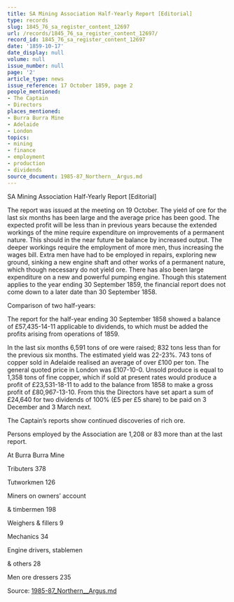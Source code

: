 ```yaml
---
title: SA Mining Association Half-Yearly Report [Editorial]
type: records
slug: 1845_76_sa_register_content_12697
url: /records/1845_76_sa_register_content_12697/
record_id: 1845_76_sa_register_content_12697
date: '1859-10-17'
date_display: null
volume: null
issue_number: null
page: '2'
article_type: news
issue_reference: 17 October 1859, page 2
people_mentioned:
- The Captain
- Directors
places_mentioned:
- Burra Burra Mine
- Adelaide
- London
topics:
- mining
- finance
- employment
- production
- dividends
source_document: 1985-87_Northern__Argus.md
---
```


SA Mining Association Half-Yearly Report [Editorial]

The report was issued at the meeting on 19 October.  The yield of ore for the last six months has been large and the average price has been good.  The expected profit will be less than in previous years because the extended workings of the mine require expenditure on improvements of a permanent nature.  This should in the near future be balance by increased output.  The deeper workings require the employment of more men, thus increasing the wages bill.  Extra men have had to be employed in repairs, exploring new ground, sinking a new engine shaft and other works of a permanent nature, which though necessary do not yield ore.  There has also been large expenditure on a new and powerful pumping engine.  Though this statement applies to the year ending 30 September 1859, the financial report does not come down to a later date than 30 September 1858.

Comparison of two half-years:

The report for the half-year ending 30 September 1858 showed a balance of £57,435-14-11 applicable to dividends, to which must be added the profits arising from operations of 1859.

In the last six months 6,591 tons of ore were raised; 832 tons less than for the previous six months.  The estimated yield was 22-23%.  743 tons of copper sold in Adelaide realised an average of over £100 per ton.  The general quoted price in London was £107-10-0.  Unsold produce is equal to 1,358 tons of fine copper, which if sold at present rates would produce a profit of £23,531-18-11 to add to the balance from 1858 to make a gross profit of £80,967-13-10.  From this the Directors have set apart a sum of £24,640 for two dividends of 100% (£5 per £5 share) to be paid on 3 December and 3 March next.

The Captain’s reports show continued discoveries of rich ore.

Persons employed by the Association are 1,208 or 83 more than at the last report.

At Burra Burra Mine

Tributers	378

Tutworkmen	126

Miners on owners’ account

& timbermen	198

Weighers & fillers	9

Mechanics	34

Engine drivers, stablemen

& others	28

Men ore dressers	235

Source: [1985-87_Northern__Argus.md](/downloads/markdown/1985-87_Northern__Argus.md)
